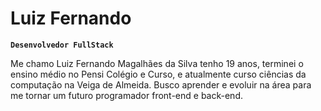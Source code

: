 #  Luiz Fernando

**`Desenvolvedor FullStack`**

Me chamo Luiz Fernando Magalhães da Silva tenho 19 anos, terminei o ensino médio no Pensi Colégio e Curso, e atualmente curso ciências da computação na Veiga de Almeida. Busco aprender e evoluir na área para me tornar um futuro programador front-end e back-end.

